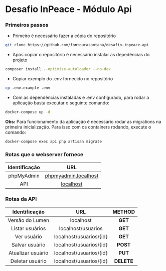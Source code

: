 # Desafio InPeace - Módulo Api

### Primeiros passos
- Primeiro é necessário fazer a cópia do repositório
```bash
git clone https://github.com/fontourasantana/desafio-inpeace-api
```
- Após copiar o repositório é necessário instalar as depedências do projeto
```bash
composer install --optimize-autoloader --no-dev
```
- Copiar exemplo do .env fornecido no repositório
```bash
cp .env.example .env
```
- Com as dependências instaladas e .env configurado, para rodar a aplicação basta executar o seguinte comando:
```bash
docker-compose up -d
```
**Obs:** Para funcionamento da aplicação é necessário rodar as migrations na primeira inicialização. Para isso com os containers rodando, execute o comando:
```bash
docker-compose exec api php artisan migrate
```

### Rotas que o webserver fornece
|         Identificação         |                   URL                    |
|:-------------------------:|:----------------------------------------:|
|    phpMyAdmin     | [phpmyadmin.localhost](http://phpmyadmin.localhost/) |
|  API  | [localhost](http://localhost/) |

### Rotas da API
|Identificação|URL|METHOD|
|:---:|:---:|:---:|
|    Versão do Lumen     | localhost |**GET**|
|    Listar usuários     | localhost/usuarios |**GET**|
|    Ver usuário     | localhost/usuarios/{id} |**GET**|
|    Salvar usuário     | localhost/usuarios/{id} |**POST**|
|    Atualizar usuário     | localhost/usuarios/{id} |**PUT**|
|    Deletar usuário     | localhost/usuarios/{id} |**DELETE**|
